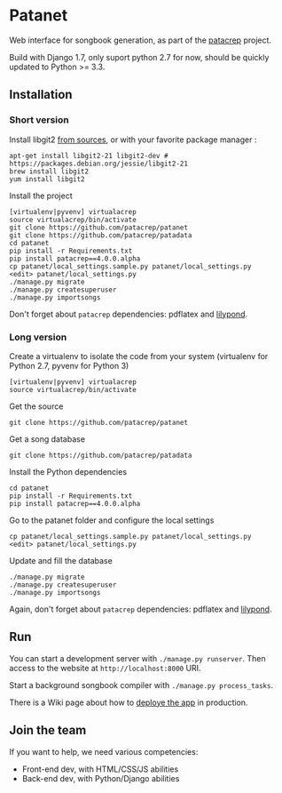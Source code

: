 Patanet
============

Web interface for songbook generation, as part of the [patacrep](http://www.patacrep.com/fr/index.php) project.

Build with Django 1.7, only suport python 2.7 for now, should be quickly updated to Python >= 3.3.

## Installation

### Short version

Install libgit2 [from sources](https://libgit2.github.com/docs/guides/build-and-link/), or with your favorite package manager :
```
apt-get install libgit2-21 libgit2-dev # https://packages.debian.org/jessie/libgit2-21
brew install libgit2
yum install libgit2
```

Install the project
```
[virtualenv|pyvenv] virtualacrep
source virtualacrep/bin/activate
git clone https://github.com/patacrep/patanet
git clone https://github.com/patacrep/patadata
cd patanet
pip install -r Requirements.txt
pip install patacrep==4.0.0.alpha
cp patanet/local_settings.sample.py patanet/local_settings.py
<edit> patanet/local_settings.py
./manage.py migrate
./manage.py createsuperuser
./manage.py importsongs
```

Don't forget about `patacrep` dependencies: pdflatex and [lilypond](http://www.lilypond.org/).

### Long version

Create a virtualenv to isolate the code from your system (virtualenv for Python 2.7, pyvenv for Python 3)
```
[virtualenv|pyvenv] virtualacrep
source virtualacrep/bin/activate
```

Get the source
```
git clone https://github.com/patacrep/patanet
```
Get a song database
```
git clone https://github.com/patacrep/patadata
```

Install the Python dependencies
```
cd patanet
pip install -r Requirements.txt
pip install patacrep==4.0.0.alpha
```

Go to the patanet folder and configure the local settings
```
cp patanet/local_settings.sample.py patanet/local_settings.py
<edit> patanet/local_settings.py
```

Update and fill the database
```
./manage.py migrate
./manage.py createsuperuser
./manage.py importsongs
```

Again, don't forget about `patacrep` dependencies: pdflatex and [lilypond](http://www.lilypond.org/).


## Run
You can start a development server with `./manage.py runserver`. Then access to the website at `http://localhost:8000` URI.

Start a background songbook compiler with `./manage.py process_tasks`.

There is a Wiki page about how to [deploye the app](https://github.com/patacrep/patanet/wiki/Deploying-the-app) in production.


## Join the team

If you want to help, we need various competencies:

* Front-end dev, with HTML/CSS/JS abilities
* Back-end dev, with Python/Django abilities
